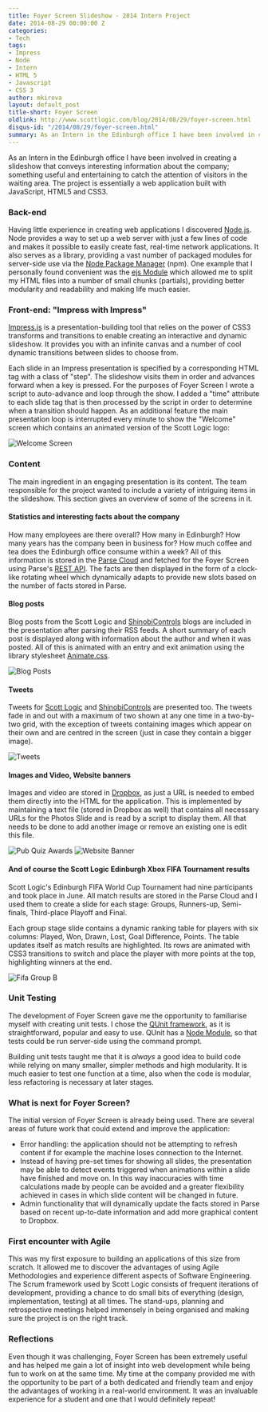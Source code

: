 ```yaml
---
title: Foyer Screen Slideshow - 2014 Intern Project
date: 2014-08-29 00:00:00 Z
categories:
- Tech
tags:
- Impress
- Node
- Intern
- HTML 5
- Javascript
- CSS 3
author: mkirova
layout: default_post
title-short: Foyer Screen
oldlink: http://www.scottlogic.com/blog/2014/08/29/foyer-screen.html
disqus-id: "/2014/08/29/foyer-screen.html"
summary: As an Intern in the Edinburgh office I have been involved in creating a slideshow that conveys interesting information about the company; something useful and entertaining to catch the attention of visitors in the waiting area.
---
```


As an Intern in the Edinburgh office I have been involved in creating a slideshow that conveys interesting information about the company; something useful and entertaining to catch the attention of visitors in the waiting area. The project is essentially a web application built with JavaScript, HTML5 and CSS3.

### Back-end

Having little experience in creating web applications I discovered [Node.js](http://nodejs.org/). Node provides a way to set up a web server with just a few lines of code and makes it possible to easily create fast, real-time network applications. It also serves as a library, providing a vast number of packaged modules for server-side use via the [Node Package Manager](https://www.npmjs.org/) (npm). One example that I personally found convenient was the [ejs Module](https://www.npmjs.org/package/ejs) which allowed me to split my HTML files into a number of small chunks (partials), providing better modularity and readability and making life much easier.

### Front-end: "Impress with Impress"

[Impress.js](https://github.com/bartaz/impress.js/) is a presentation-building tool that relies on the power of CSS3 transforms and transitions to enable creating an interactive and dynamic slideshow. It provides you with an infinite canvas and a number of cool dynamic transitions between slides to choose from.

Each slide in an Impress presentation is specified by a corresponding HTML tag with a class of "step". The slideshow visits them in order and advances forward when a key is pressed. For the purposes of Foyer Screen I wrote a script to auto-advance and loop through the show. I added a "time" attribute to each slide tag that is then processed by the script in order to determine when a transition should happen. As an additional feature the main presentation loop is interrupted every minute to show the "Welcome" screen which contains an animated version of the Scott Logic logo:

<img src="{{ site.baseurl }}/mkirova/assets/2014-08-29-foyer-screen/welcome.png" alt="Welcome Screen" class="aligncenter" />

### Content

The main ingredient in an engaging presentation is its content. The team responsible for the project wanted to include a variety of intriguing items in the slideshow. This section gives an overview of some of the screens in it.

#### Statistics and interesting facts about the company

How many employees are there overall? How many in Edinburgh? How many years has the company been in business for? How much coffee and tea does the Edinburgh office consume within a week? All of this information is stored in the [Parse Cloud](https://www.parse.com/) and fetched for the Foyer Screen using Parse's [REST API](https://www.parse.com/docs/rest). The facts are then displayed in the form of a clock-like rotating wheel which dynamically adapts to provide new slots based on the number of facts stored in Parse.

#### Blog posts

Blog posts from the Scott Logic and [ShinobiControls](http://www.shinobicontrols.com/blog) blogs are included in the presentation after parsing their RSS feeds. A short summary of each post is displayed along with information about the author and when it was posted. All of this is animated with an entry and exit animation using the library stylesheet [Animate.css](http://daneden.github.io/animate.css/).

<img src="{{ site.baseurl }}/mkirova/assets/2014-08-29-foyer-screen/blog.png" alt="Blog Posts" class="aligncenter" />

#### Tweets

Tweets for [Scott Logic](https://twitter.com/Scott_Logic) and [ShinobiControls](https://twitter.com/shinobicontrols) are presented too. The tweets fade in and out with a maximum of two shown at any one time in a two-by-two grid, with the exception of tweets containing images which appear on their own and are centred in the screen (just in case they contain a bigger image).

<img src="{{ site.baseurl }}/mkirova/assets/2014-08-29-foyer-screen/tweets.png" alt="Tweets" class="aligncenter" />

#### Images and Video, Website banners

Images and video are stored in [Dropbox](https://www.dropbox.com/), as just a URL is needed to embed them directly into the HTML for the application. This is implemented by maintaining a text file (stored in Dropbox as well) that contains all necessary URLs for the Photos Slide and is read by a script to display them. All that needs to be done to add another image or remove an existing one is edit this file.

<img src="{{ site.baseurl }}/mkirova/assets/2014-08-29-foyer-screen/quiz.png" alt="Pub Quiz Awards" class="aligncenter" />

<img src="{{ site.baseurl }}/mkirova/assets/2014-08-29-foyer-screen/banner.png" alt="Website Banner" class="aligncenter" />

#### And of course the Scott Logic Edinburgh Xbox FIFA Tournament results

Scott Logic's Edinburgh FIFA World Cup Tournament had nine participants and took place in June. All match results are stored in the Parse Cloud and I used them to create a slide for each stage: Groups, Runners-up, Semi-finals, Third-place Playoff and Final.

Each group stage slide contains a dynamic ranking table for players with six columns: Played, Won, Drawn, Lost, Goal Difference, Points. The table updates itself as match results are highlighted. Its rows are animated with CSS3 transitions to switch and place the player with more points at the top, highlighting winners at the end.

<img src="{{ site.baseurl }}/mkirova/assets/2014-08-29-foyer-screen/fifa.png" alt="Fifa Group B" class="aligncenter" />

### Unit Testing

The development of Foyer Screen gave me the opportunity to familiarise myself with creating unit tests. I chose the [QUnit framework](http://qunitjs.com/), as it is straightforward, popular and easy to use. QUnit has a [Node Module](https://www.npmjs.com/package/qunit), so that tests could be run server-side using the command prompt.

Building unit tests taught me that it is *always* a good idea to build code while relying on many smaller, simpler methods and high modularity. It is much easier to test one function at a time, also when the code is modular, less refactoring is necessary at later stages.

### What is next for Foyer Screen?

The initial version of Foyer Screen is already being used. There are several areas of future work that could extend and improve the application:

* Error handling: the application should not be attempting to refresh content if for example the machine loses connection to the Internet.
* Instead of having pre-set times for showing all slides, the presentation may be able to detect events triggered when animations within a slide have finished and move on. In this way inaccuracies with time calculations made by people can be avoided and a greater flexibility achieved in cases in which slide content will be changed in future.
* Admin functionality that will dynamically update the facts stored in Parse based on recent up-to-date information and add more graphical content to Dropbox.

### First encounter with Agile

This was my first exposure to building an applications of this size from scratch. It allowed me to discover the advantages of using Agile Methodologies and experience different aspects of Software Engineering. The Scrum framework used by Scott Logic consists of frequent iterations of development, providing a chance to do small bits of everything (design, implementation, testing) at all times. The stand-ups, planning and retrospective meetings  helped immensely in being organised and making sure the project is on the right track.

### Reflections

Even though it was challenging, Foyer Screen has been extremely useful and has helped me gain a lot of insight into web development while being fun to work on at the same time. My time at the company provided me with the opportunity to be part of a both dedicated and friendly team and enjoy the advantages of working in a real-world environment. It was an invaluable experience for a student and one that I would definitely repeat!
